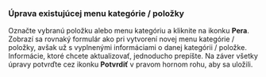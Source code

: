### Úprava existujúcej menu kategórie \/ položky

Označte vybranú položku alebo menu kategóriu a kliknite na ikonku **Pera**. Zobrazí sa rovnaký formulár ako pri vytvorení novej menu kategórie \/ položky, avšak už s vyplnenými informáciami o danej kategórii \/ položke. Informácie, ktoré chcete aktualizovať, jednoducho prepíšte. Na záver všetky úpravy potvrďte cez ikonku **Potvrdiť** v pravom hornom rohu, aby sa uložili.

